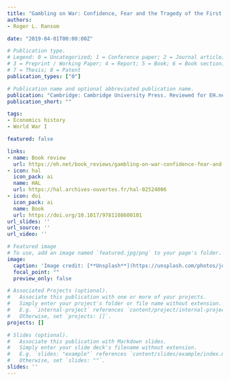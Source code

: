```yaml
---
title: "Gambling on War: Confidence, Fear and the Tragedy of the First World War"
authors:
- Roger L. Ransom

date: "2019-04-01T00:00:00Z"

# Publication type.
# Legend: 0 = Uncategorized; 1 = Conference paper; 2 = Journal article;
# 3 = Preprint / Working Paper; 4 = Report; 5 = Book; 6 = Book section;
# 7 = Thesis; 8 = Patent
publication_types: ["0"]

# Publication name and optional abbreviated publication name.
publication: "Cambridge: Cambridge University Press. Reviewed for EH.net"
publication_short: ""

tags:
- Economics history
- World War I

featured: false

links:
- name: Book review
  url: https://eh.net/book_reviews/gambling-on-war-confidence-fear-and-the-tragedy-of-the-first-world-war/
- icon: hal
  icon_pack: ai
  name: HAL
  url: https://hal.archives-ouvertes.fr/hal-02524006
- icon: doi
  icon_pack: ai
  name: Book
  url: https://doi.org/10.1017/9781108600101
url_slides: ''
url_source: ''
url_video: ''

# Featured image
# To use, add an image named `featured.jpg/png` to your page's folder. 
image:
  caption: 'Image credit: [**Unsplash**](https://unsplash.com/photos/jdD8gXaTZsc)'
  focal_point: ""
  preview_only: false

# Associated Projects (optional).
#   Associate this publication with one or more of your projects.
#   Simply enter your project's folder or file name without extension.
#   E.g. `internal-project` references `content/project/internal-project/index.md`.
#   Otherwise, set `projects: []`.
projects: []

# Slides (optional).
#   Associate this publication with Markdown slides.
#   Simply enter your slide deck's filename without extension.
#   E.g. `slides: "example"` references `content/slides/example/index.md`.
#   Otherwise, set `slides: ""`.
slides: ''
---
```

